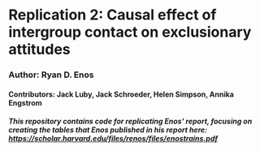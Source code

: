 # Replication 2: Causal effect of intergroup contact on exclusionary attitudes
### Author: Ryan D. Enos

#### Contributors: Jack Luby, Jack Schroeder, Helen Simpson, Annika Engstrom


##### This repository contains code for replicating Enos' report, focusing on creating the tables that Enos published in his report here: https://scholar.harvard.edu/files/renos/files/enostrains.pdf
